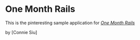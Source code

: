 # One Month Rails

This is the pinteresting sample application for
[*One Month Rails*](http://onemonthrails.com)

by [Connie Siu]